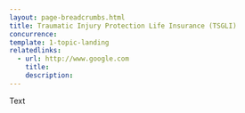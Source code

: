 ```yaml
---
layout: page-breadcrumbs.html
title: Traumatic Injury Protection Life Insurance (TSGLI)
concurrence: 
template: 1-topic-landing
relatedlinks:
  - url: http://www.google.com
    title: 
    description: 
---
```


Text